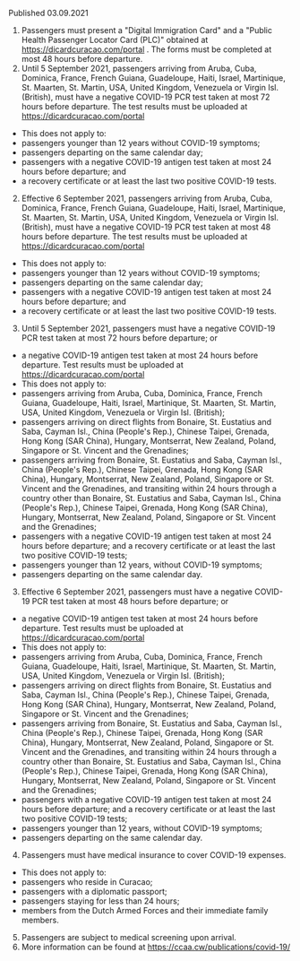 Published 03.09.2021
1. Passengers must present a "Digital Immigration Card" and a "Public Health Passenger Locator Card (PLC)" obtained at <a href="https://dicardcuracao.com/portal">https://dicardcuracao.com/portal</a> . The forms must be completed at most 48 hours before departure.
2. Until 5 September 2021, passengers arriving from Aruba, Cuba, Dominica, France, French Guiana, Guadeloupe, Haiti, Israel, Martinique, St. Maarten, St. Martin, USA, United Kingdom, Venezuela or Virgin Isl. (British), must have a negative COVID-19 PCR test taken at most 72 hours before departure. The test results must be uploaded at <a href="https://dicardcuracao.com/portal">https://dicardcuracao.com/portal</a>
- This does not apply to:
- passengers younger than 12 years without COVID-19 symptoms;
- passengers departing on the same calendar day;
- passengers with a negative COVID-19 antigen test taken at most 24 hours before departure; and
- a recovery certificate or at least the last two positive COVID-19 tests.
2. Effective 6 September 2021, passengers arriving from Aruba, Cuba, Dominica, France, French Guiana, Guadeloupe, Haiti, Israel, Martinique, St. Maarten, St. Martin, USA, United Kingdom, Venezuela or Virgin Isl. (British), must have a negative COVID-19 PCR test taken at most 48 hours before departure. The test results must be uploaded at <a href="https://dicardcuracao.com/portal">https://dicardcuracao.com/portal</a>
- This does not apply to:
- passengers younger than 12 years without COVID-19 symptoms;
- passengers departing on the same calendar day;
- passengers with a negative COVID-19 antigen test taken at most 24 hours before departure; and
- a recovery certificate or at least the last two positive COVID-19 tests.
3. Until 5 September 2021, passengers must have a negative COVID-19 PCR test taken at most 72 hours before departure; or
- a negative COVID-19 antigen test taken at most 24 hours before departure. Test results must be uploaded at <a href="https://dicardcuracao.com/portal">https://dicardcuracao.com/portal</a>
- This does not apply to:
- passengers arriving from Aruba, Cuba, Dominica, France, French Guiana, Guadeloupe, Haiti, Israel, Martinique, St. Maarten, St. Martin, USA, United Kingdom, Venezuela or Virgin Isl. (British);
- passengers arriving on direct flights from Bonaire, St. Eustatius and Saba, Cayman Isl., China (People's Rep.), Chinese Taipei, Grenada, Hong Kong (SAR China), Hungary, Montserrat, New Zealand, Poland, Singapore or St. Vincent and the Grenadines;
- passengers arriving from Bonaire, St. Eustatius and Saba, Cayman Isl., China (People's Rep.), Chinese Taipei, Grenada, Hong Kong (SAR China), Hungary, Montserrat, New Zealand, Poland, Singapore or St. Vincent and the Grenadines, and transiting within 24 hours through a country other than Bonaire, St. Eustatius and Saba, Cayman Isl., China (People's Rep.), Chinese Taipei, Grenada, Hong Kong (SAR China), Hungary, Montserrat, New Zealand, Poland, Singapore or St. Vincent and the Grenadines;
- passengers with a negative COVID-19 antigen test taken at most 24 hours before departure; and
a recovery certificate or at least the last two positive COVID-19 tests;
- passengers younger than 12 years, without COVID-19 symptoms;
- passengers departing on the same calendar day.
3. Effective 6 September 2021, passengers must have a negative COVID-19 PCR test taken at most 48 hours before departure; or
- a negative COVID-19 antigen test taken at most 24 hours before departure. Test results must be uploaded at <a href="https://dicardcuracao.com/portal">https://dicardcuracao.com/portal</a>
- This does not apply to:
- passengers arriving from Aruba, Cuba, Dominica, France, French Guiana, Guadeloupe, Haiti, Israel, Martinique, St. Maarten, St. Martin, USA, United Kingdom, Venezuela or Virgin Isl. (British);
- passengers arriving on direct flights from Bonaire, St. Eustatius and Saba, Cayman Isl., China (People's Rep.), Chinese Taipei, Grenada, Hong Kong (SAR China), Hungary, Montserrat, New Zealand, Poland, Singapore or St. Vincent and the Grenadines;
- passengers arriving from Bonaire, St. Eustatius and Saba, Cayman Isl., China (People's Rep.), Chinese Taipei, Grenada, Hong Kong (SAR China), Hungary, Montserrat, New Zealand, Poland, Singapore or St. Vincent and the Grenadines, and transiting within 24 hours through a country other than Bonaire, St. Eustatius and Saba, Cayman Isl., China (People's Rep.), Chinese Taipei, Grenada, Hong Kong (SAR China), Hungary, Montserrat, New Zealand, Poland, Singapore or St. Vincent and the Grenadines;
- passengers with a negative COVID-19 antigen test taken at most 24 hours before departure; and
a recovery certificate or at least the last two positive COVID-19 tests;
- passengers younger than 12 years, without COVID-19 symptoms;
- passengers departing on the same calendar day.
4. Passengers must have medical insurance to cover COVID-19 expenses.
- This does not apply to:
- passengers who reside in Curacao;
- passengers with a diplomatic passport;
- passengers staying for less than 24 hours;
- members from the Dutch Armed Forces and their immediate family members.
5. Passengers are subject to medical screening upon arrival.
6. More information can be found at <a href="https://ccaa.cw/publications/covid-19/">https://ccaa.cw/publications/covid-19/</a>

